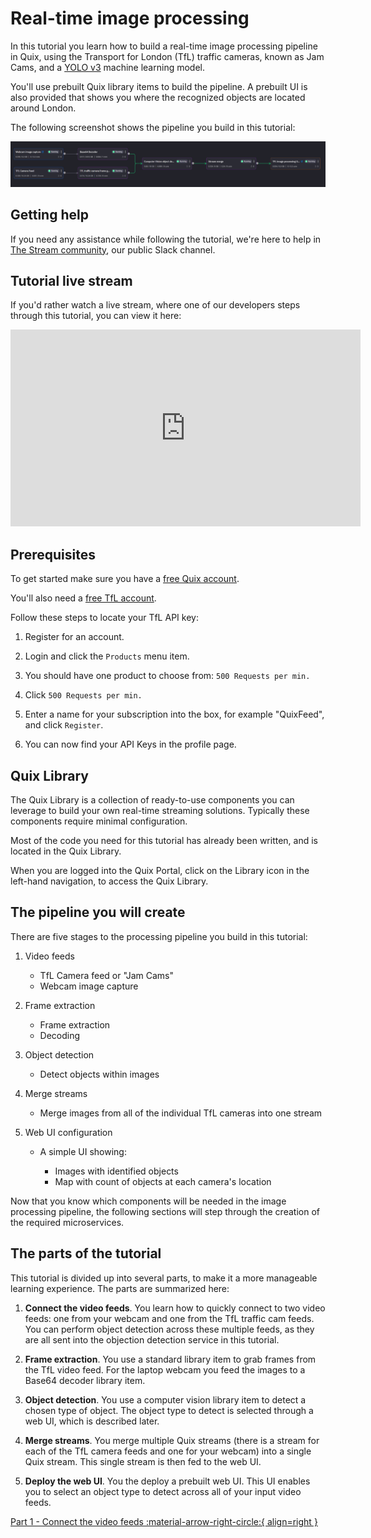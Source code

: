 # Real-time image processing

In this tutorial you learn how to build a real-time image processing pipeline in Quix, using the Transport for London (TfL) traffic cameras, known as Jam Cams, and a [YOLO v3](https://viso.ai/deep-learning/yolov3-overview/) machine learning model. 

You'll use prebuilt Quix library items to build the pipeline. A prebuilt UI is also provided that shows you where the recognized objects are located around London.

The following screenshot shows the pipeline you build in this tutorial:

![pipeline overview](image1.png)

## Getting help

If you need any assistance while following the tutorial, we're here to help in [The Stream community](https://join.slack.com/t/stream-processing/shared_invite/zt-13t2qa6ea-9jdiDBXbnE7aHMBOgMt~8g), our public Slack channel.

## Tutorial live stream

If you'd rather watch a live stream, where one of our developers steps through this tutorial, you can view it here:

<div class="video-wrapper">
  <iframe width="560" height="315" src="https://www.youtube.com/embed/Wi-U0Wg3Jf0?start=188" title="YouTube video player" frameborder="0" allow="accelerometer; autoplay; clipboard-write; encrypted-media; gyroscope; picture-in-picture" allowfullscreen></iframe>
</div>

## Prerequisites

To get started make sure you have a [free Quix account](https://portal.platform.quix.ai/self-sign-up).

You'll also need a [free TfL account](https://api-portal.tfl.gov.uk). 

Follow these steps to locate your TfL API key:

  1. Register for an account.

  2. Login and click the `Products` menu item.

  3. You should have one product to choose from: `500 Requests per min.`

  4. Click `500 Requests per min.`

  5. Enter a name for your subscription into the box, for example "QuixFeed", and click `Register`.

  6. You can now find your API Keys in the profile page.

## Quix Library

The Quix Library is a collection of ready-to-use components you can leverage to build your own real-time streaming solutions. Typically these components require minimal configuration.

Most of the code you need for this tutorial has already been written, and is located in the Quix Library. 

When you are logged into the Quix Portal, click on the Library icon in the left-hand navigation, to access the Quix Library.

## The pipeline you will create

There are five stages to the processing pipeline you build in this tutorial:

1. Video feeds
  
    - TfL Camera feed or "Jam Cams"
    - Webcam image capture 

2. Frame extraction
  
    - Frame extraction
    - Decoding

3. Object detection

    - Detect objects within images

4. Merge streams

    - Merge images from all of the individual TfL cameras into one stream

5. Web UI configuration

    - A simple UI showing:

        - Images with identified objects    
        - Map with count of objects at each camera's location

Now that you know which components will be needed in the image processing pipeline, the following sections will step through the creation of the required microservices.

## The parts of the tutorial

This tutorial is divided up into several parts, to make it a more manageable learning experience. The parts are summarized here:

1. **Connect the video feeds**. You learn how to quickly connect to two video feeds: one from your webcam and one from the TfL traffic cam feeds. You can perform object detection across these multiple feeds, as they are all sent into the objection detection service in this tutorial.

2. **Frame extraction**. You use a standard library item to grab frames from the TfL video feed. For the laptop webcam you feed the images to a Base64 decoder library item.

3. **Object detection**. You use a computer vision library item to detect a chosen type of object. The object type to detect is selected through a web UI, which is described later.

4. **Merge streams**. You merge multiple Quix streams (there is a stream for each of the TfL camera feeds and one for your webcam) into a single Quix stream. This single stream is then fed to the web UI. 

5. **Deploy the web UI**. You the deploy a prebuilt web UI. This UI enables you to select an object type to detect across all of your input video feeds.

[Part 1 - Connect the video feeds :material-arrow-right-circle:{ align=right }](connect-video.md)
